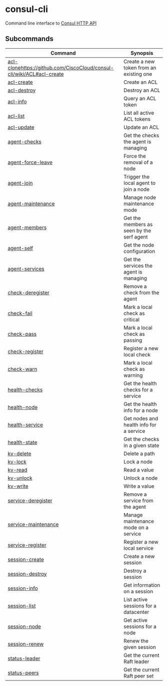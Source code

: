 # consul-cli

Command line interface to [Consul HTTP API](https://consul.io/docs/agent/http.html)

## Subcommands

| Command | Synopsis |
| ------- | -------- |
| [acl-clone](https://github.com/CiscoCloud/consul-cli/wiki/ACL#acl-clone)https://github.com/CiscoCloud/consul-cli/wiki/ACL#acl-create | Create a new token from an existing one
| [acl-create](https://github.com/CiscoCloud/consul-cli/wiki/ACL#acl-create) | Create an ACL
| [acl-destroy](https://github.com/CiscoCloud/consul-cli/wiki/ACL#acl-destroy) | Destroy an ACL
| [acl-info](https://github.com/CiscoCloud/consul-cli/wiki/ACL#acl-info) | Query an ACL token
| [acl-list](https://github.com/CiscoCloud/consul-cli/wiki/ACL#acl-list) | List all active ACL tokens
| [acl-update](https://github.com/CiscoCloud/consul-cli/wiki/ACL#acl-update) | Update an ACL
| [agent-checks](https://github.com/CiscoCloud/consul-cli/wiki/Agent#agent-checks) | Get the checks the agent is managing
| [agent-force-leave](https://github.com/CiscoCloud/consul-cli/wiki/Agent#agent-force-leave) | Force the removal of a node
| [agent-join](https://github.com/CiscoCloud/consul-cli/wiki/Agent#agent-join) | Trigger the local agent to join a node
| [agent-maintenance](https://github.com/CiscoCloud/consul-cli/wiki/Agent#agent-maintenance) | Manage node maintenance mode
| [agent-members](https://github.com/CiscoCloud/consul-cli/wiki/Agent#agent-members) | Get the members as seen by the serf agent
| [agent-self](https://github.com/CiscoCloud/consul-cli/wiki/Agent#agent-self) | Get the node configuration
| [agent-services](https://github.com/CiscoCloud/consul-cli/wiki/Agent#agent-services) | Get the services the agent is managing
| [check-deregister](https://github.com/CiscoCloud/consul-cli/wiki/Check#check-deregister) | Remove a check from the agent
| [check-fail](https://github.com/CiscoCloud/consul-cli/wiki/Check#check-fail) | Mark a local check as critical
| [check-pass](https://github.com/CiscoCloud/consul-cli/wiki/Check#check-pass) | Mark a local check as passing
| [check-register](https://github.com/CiscoCloud/consul-cli/wiki/Check#check-register) | Register a new local check
| [check-warn](https://github.com/CiscoCloud/consul-cli/wiki/Check#check-warn) | Mark a local check as warning
| [health-checks](https://github.com/CiscoCloud/consul-cli/wiki/Health#health-checks) | Get the health checks for a service
| [health-node](https://github.com/CiscoCloud/consul-cli/wiki/Health#health-node) | Get the health info for a node
| [health-service](https://github.com/CiscoCloud/consul-cli/wiki/Health#health-service) | Get nodes and health info for a service
| [health-state](https://github.com/CiscoCloud/consul-cli/wiki/Health#health-state) | Get the checks in a given state
| [kv-delete](https://github.com/CiscoCloud/consul-cli/wiki/KV#kv-delete) | Delete a path
| [kv-lock](https://github.com/CiscoCloud/consul-cli/wiki/KV#kv-lock) | Lock a node
| [kv-read](https://github.com/CiscoCloud/consul-cli/wiki/KV#kv-read) | Read a value
| [kv-unlock](https://github.com/CiscoCloud/consul-cli/wiki/KV#kv-unlock) | Unlock a node
| [kv-write](https://github.com/CiscoCloud/consul-cli/wiki/KV#kv-write) | Write a value
| [service-deregister](https://github.com/CiscoCloud/consul-cli/wiki/Service#service-deregister) | Remove a service from the agent
| [service-maintenance](https://github.com/CiscoCloud/consul-cli/wiki/Service#service-maintenance) | Manage maintenance mode on a service
| [service-register](https://github.com/CiscoCloud/consul-cli/wiki/Service#service-register) | Register a new local service
| [session-create](https://github.com/CiscoCloud/consul-cli/wiki/Session#session-create) | Create a new session
| [session-destroy](https://github.com/CiscoCloud/consul-cli/wiki/Session#session-destroy) | Destroy a session
| [session-info](https://github.com/CiscoCloud/consul-cli/wiki/Session#session-info) | Get information on a session
| [session-list](https://github.com/CiscoCloud/consul-cli/wiki/Session#session-list) | List active sessions for a datacenter
| [session-node](https://github.com/CiscoCloud/consul-cli/wiki/Session#session-node) | Get active sessions for a node
| [session-renew](https://github.com/CiscoCloud/consul-cli/wiki/Session#session-renew) | Renew the given session
| [status-leader](https://github.com/CiscoCloud/consul-cli/wiki/Status#status-leader) | Get the current Raft leader
| [status-peers](https://github.com/CiscoCloud/consul-cli/wiki/Status#status-peers) | Get the current Raft peer set
